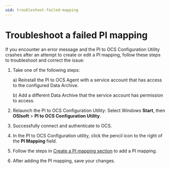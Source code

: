 ```yaml
---
uid: troubleshoot-failed-mapping
---
```


# Troubleshoot a failed PI mapping

If you encounter an error message and the PI to OCS Configuration Utility crashes after an attempt to create or edit a PI mapping, follow these steps to troubleshoot and correct the issue:

1. Take one of the following steps:
 
    a) Reinstall the PI to OCS Agent with a service account that has access to the configured Data Archive.

    b) Add a different Data Archive that the service account has permission to access.

1. Relaunch the PI to OCS Configuration Utility: Select Windows **Start**, then **OSIsoft** > **PI to OCS Configuration Utility**.

1. Successfully connect and authenticate to OCS.

1. In the PI to OCS Configuration utility, click the pencil icon to the right of the **PI Mapping** field.

1. Follow the steps in [Create a PI mapping section](xref:pi-to-ocs-utility#create-a-pi-mapping) to add a PI mapping.

1. After adding the PI mapping, save your changes. 
